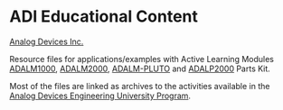 # ADI Educational Content

[Analog Devices Inc.](https://www.analog.com/en/index.html)

Resource files for applications/examples with Active Learning Modules [ADALM1000](https://www.analog.com/en/design-center/evaluation-hardware-and-software/evaluation-boards-kits/adalm1000.html), [ADALM2000](https://www.analog.com/en/design-center/evaluation-hardware-and-software/evaluation-boards-kits/adalm2000.html), [ADALM-PLUTO](https://www.analog.com/en/design-center/evaluation-hardware-and-software/evaluation-boards-kits/adalm-pluto.html) and [ADALP2000](https://www.analog.com/en/design-center/evaluation-hardware-and-software/evaluation-boards-kits/EVAL-ADALP2000.html) Parts Kit.

Most of the files are linked as archives to the activities available in the [Analog Devices Engineering University Program](https://wiki.analog.com/university).

